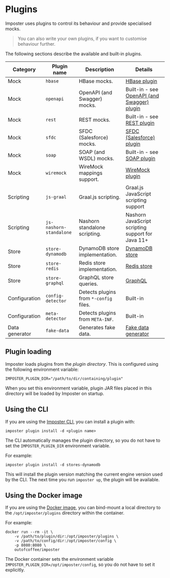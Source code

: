 # Plugins

Imposter uses plugins to control its behaviour and provide specialised mocks.

> You can also write your own plugins, if you want to customise behaviour further.

The following sections describe the available and built-in plugins.

| Category       | Plugin name             | Description                            | Details                                                                            |
|----------------|-------------------------|----------------------------------------|------------------------------------------------------------------------------------|
| Mock           | `hbase`                 | HBase mocks.                           | [HBase plugin](hbase_plugin.md)                                                    |
| Mock           | `openapi`               | OpenAPI (and Swagger) mocks.           | Built-in - see [OpenAPI (and Swagger) plugin](openapi_plugin.md)                   |
| Mock           | `rest`                  | REST mocks.                            | Built-in - see [REST plugin](rest_plugin.md)                                       |
| Mock           | `sfdc`                  | SFDC (Salesforce) mocks.               | [SFDC (Salesforce) plugin](sfdc_plugin.md)                                         |
| Mock           | `soap`                  | SOAP (and WSDL) mocks.                 | Built-in - see [SOAP plugin](soap_plugin.md)                                       |
| Mock           | `wiremock`              | WireMock mappings support.             | [WireMock plugin](wiremock_plugin.md)                                              |
| Scripting      | `js-graal`              | Graal.js scripting.                    | Graal.js JavaScript scripting support                                              |
| Scripting      | `js-nashorn-standalone` | Nashorn standalone scripting.          | Nashorn JavaScript scripting support for Java 11+                                  |
| Store          | `store-dynamodb`        | DynamoDB store implementation.         | [DynamoDB store](https://github.com/outofcoffee/imposter/tree/main/store/dynamodb) |
| Store          | `store-redis`           | Redis store implementation.            | [Redis store](https://github.com/outofcoffee/imposter/tree/main/store/redis)       |
| Store          | `store-graphql`         | GraphQL store queries.                 | [GraphQL](stores_graphql.md)                                                       |
| Configuration  | `config-detector`       | Detects plugins from `*-config` files. | Built-in                                                                           |
| Configuration  | `meta-detector`         | Detects plugins from `META-INF`.       | Built-in                                                                           |
| Data generator | `fake-data`             | Generates fake data.                   | [Fake data generator](fake_data.md)                                                |

## Plugin loading

Imposter loads plugins from the _plugin directory_. This is configured using the following environment variable:

    IMPOSTER_PLUGIN_DIR="/path/to/dir/containing/plugin"

When you set this environment variable, plugin JAR files placed in this directory will be loaded by Imposter on startup.

## Using the CLI

If you are using the [Imposter CLI](./run_imposter_cli.md), you can install a plugin with:

    imposter plugin install -d <plugin name>

The CLI automatically manages the plugin directory, so you do not have to set the `IMPOSTER_PLUGIN_DIR` environment variable.

For example:

    imposter plugin install -d stores-dynamodb

This will install the plugin version matching the current engine version used by the CLI. The next time you run `imposter up`, the plugin will be available.

## Using the Docker image

If you are using the [Docker image](./run_imposter_docker.md), you can bind-mount a local directory to the `/opt/imposter/plugins` directory within the container.

For example:

    docker run --rm -it \
        -v /path/to/plugin/dir:/opt/imposter/plugins \
        -v /path/to/config/dir:/opt/imposter/config \
        -p 8080:8080 \
        outofcoffee/imposter

The Docker container sets the environment variable `IMPOSTER_PLUGIN_DIR=/opt/imposter/config`, so you do not have to set it explicitly.
